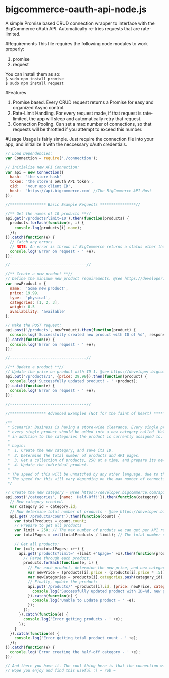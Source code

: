 # bigcommerce-oauth-api-node.js
A simple Promise based CRUD connection wrapper to interface with the BigCommerce oAuth API. Automatically re-tries requests that are rate-limited. 

#Requirements
This file requires the following node modules to work properly: <br/>
  1. promise <br/>
  2. request <br/>

You can install them as so: <br/>
`$ sudo npm install promise` <br/>
`$ sudo npm install request` 

#Features
1. Promise based. Every CRUD request returns a Promise for easy and organized Async control.
2. Rate-Limit Handling. For every request made, if that request is rate-limited, the app will sleep and automatically retry that request.
3. Connection Pooling. Can set a max number of connections, so that requests will be throttled if you attempt to exceed this number. 

#Usage
Usage is fairly simple. Just require the connection file into your app, and initialize it with the neccessary oAuth credentials. 
```javascript
// Load Dependencies:
var Connection = require('./connection');

// Initialize new API Connection:
var api = new Connection({
  hash:  'the store hash'
  token: 'the store's oAuth API token',
  cid:   'your app client ID',
  host:  'https://api.bigcommerce.com' //The BigCommerce API Host
});

//**************** Basic Example Requests ****************//

//** Get the names of 10 products **//
api.get('/products?limit=10').then(function(products) {
  products.forEach(function(e, i) {
    console.log(products[i].name);
  });
}).catch(function(e) {
  // Catch any errors
  // NOTE: An error is thrown if BigCommerce returns a status other than 200 | 429
  console.log('Error on request - ' +e);
});

//----------------------------------//

//** Create a new product **//
// Define the minimum new product requirements. @see https://developer.bigcommerce.com/api/stores/v2/products#create-a-product
var newProduct = {
  name:  'Some new product',
  price: 19.99,
  type:  'physical',
  categories: [1, 2, 3],
  weight: 0.5
  availability: 'available'
};

// Make the POST request:
api.post('/products', newProduct).then(function(product) {
  console.log('Successfully created new product with ID of %d', response.id);
}).catch(function(e) {
  console.log('Error on request - ' +e);
});

//----------------------------------//

//** Update a product **//
// Update the price on product with ID 1. @see https://developer.bigcommerce.com/api/stores/v2/products#update-a-product
api.put('/products/1', {price: 29.99}).then(function(product) {
  console.log('Successfully updated product! - ' +product);
}).catch(function(e) {
  console.log('Error on request - ' +e);
});

//----------------------------------//

//**************** Advanced Examples (Not for the faint of heart) ****************//

/** 
 * Scenario: Business is having a store-wide clearance. Every single product is now %50 off, and 
 * every single product should be added into a new category called 'Half-Off' that we need to create,
 * in addition to the categories the product is currently assigned to. 
 *
 * Logic:
 *  1. Create the new category, and save its ID. 
 *  2. Determine the total number of products and API pages. 
 *  3. Get a collection of products, 250 at a time, and prepare its new price and category.
 *  4. Update the individual product. 
 *
 * The speed of this will be unmatched by any other language, due to the Async parallel nature of Node's HTTP requests. 
 * The speed for this will vary depending on the max number of connections you define. 
 */

// Create the new category - @see https://developer.bigcommerce.com/api/stores/v2/categories#create-a-category
api.post('/categories', {name: 'Half-Off!'}).then(function(category) {
  // New category created. 
  var category_id = category.id;
  // Now determine total number of products - @see https://developer.bigcommerce.com/api/stores/v2/products#get-a-product-count
  api.get('/products/count').then(function(count) {
    var totalProducts = count.count;
    // Prepare to get all products
    var limit = 250; // The max number of produts we can get per API request. 
    var totalPages = ceil(totalProducts / limit); // The total number of pages, at 250 products per page. 
    
    // Get all products:
    for (x=1; x<=totalPages; x++) {
      api.get('products?limit=' +limit +'&page=' +x).then(function(products) {
        // Parse through each product:
        products.forEach(function(e, i) {
          // For each product, determine the new price, and new category collection
          var newPrice = (products[i].price - (products[i].price * .5)); // 50% off
          var newCategories = products[i].categories.push(category_id); // Add the 'Half-Off' category ID to the product's existing category collection.
          // Finally, update the product:
          api.put('/products/' +products[i].id, {price: newPrice, categories: newCategories}).then(function(response) {
            console.log('Successfully updated product with ID=%d, new price = %d', response.id, response.price);
          }).catch(function(e) {
            console.log('Unable to update product - ' +e);
          });
        });
      }).catch(function(e) {
        console.log('Error getting products - ' +e);
      });
    }
  }).catch(function(e) {
    console.log('Error getting total product count - ' +e);
  });
}).catch(function(e) {
  console.log('Error creating the half-off category - ' +e);
});

// And there you have it. The cool thing here is that the connection will automatically handle the rate-limiting for you. 
// Hope you enjoy and find this useful :) ~ rob ~
        
```
